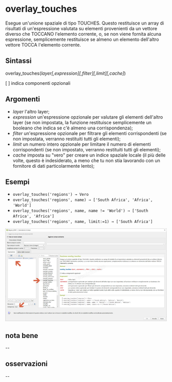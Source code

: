 # overlay_touches

Esegue un'unione spaziale di tipo TOUCHES. Questo restituisce un array di risultati di un'espressione valutata su elementi provenienti da un vettore diverso che TOCCANO l'elemento corrente, o, se non viene fornita alcuna espressione, semplicemente restituisce se almeno un elemento dell'altro vettore TOCCA l'elemento corrente.

## Sintassi

overlay_touches(_layer[,expression][,filter][,limit][,cache]_)

[ ] indica componenti opzionali

## Argomenti

* _layer_ l'altro layer;
* _expression_ un'espressione opzionale per valutare gli elementi dell'altro layer (se non impostata, la funzione restituisce semplicemente un booleano che indica se c'è almeno una corrispondenza);
* _filter_ un'espressione opzionale per filtrare gli elementi corrispondenti (se non impostata, verranno restituiti tutti gli elementi);
* _limit_ un numero intero opzionale per limitare il numero di elementi corrispondenti (se non impostato, verranno restituiti tutti gli elementi);
* _cache_ imposta su "vero" per creare un indice spaziale locale (il più delle volte, questo è indesiderato, a meno che tu non stia lavorando con un fornitore di dati particolarmente lento);

## Esempi

* `overlay_touches('regions') → Vero`
* `overlay_touches('regions', name) → ['South Africa', 'Africa', 'World']`
* `overlay_touches('regions', name, name != 'World') → ['South Africa', 'Africa']`
* `overlay_touches('regions', name, limit:=1) → ['South Africa']`


![](/img/geometria/refFunction/overlay_touches.png)

## nota bene

--

## osservazioni

--
